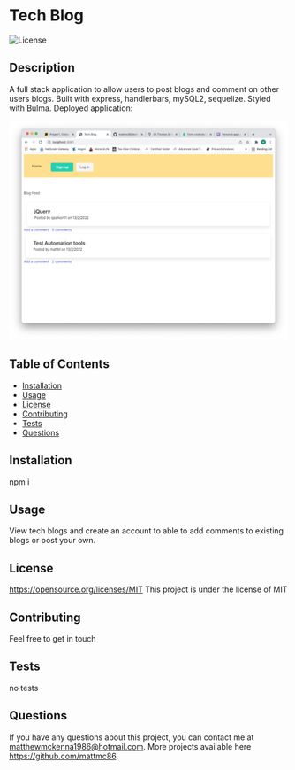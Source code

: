 # Tech Blog
  ![License](https://img.shields.io/badge/License-MIT-blue.svg)
  
  ## Description
  
   A full stack application to allow users to post blogs and comment on other users blogs. Built with express, handlerbars, mySQL2, sequelize. Styled with Bulma. 
   Deployed application: 

   ![Screenshot](screenshot.png)
   
  ## Table of Contents
  * [Installation](#installation)
  * [Usage](#usage)
  * [License](#license)
  * [Contributing](#contributing)
  * [Tests](#tests)
  * [Questions](#questions)
  
  ## Installation
  npm i
  ## Usage
  View tech blogs and create an account to able to add comments to existing blogs or post your own.
  ## License
  https://opensource.org/licenses/MIT
  This project is under the license of MIT
  ## Contributing 
  Feel free to get in touch
  ## Tests
  no tests
  ## Questions
  If you have any questions about this project, you can contact me at matthewmckenna1986@hotmail.com. More projects available here https://github.com/mattmc86.

